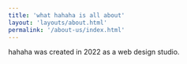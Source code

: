 ```yaml
---
title: 'what hahaha is all about'
layout: 'layouts/about.html'
permalink: '/about-us/index.html'
---
```


hahaha was created in 2022 as a web design studio.
